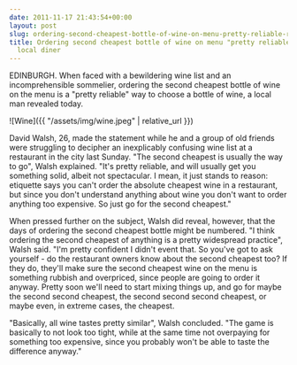 ```yaml
---
date: 2011-11-17 21:43:54+00:00
layout: post
slug: ordering-second-cheapest-bottle-of-wine-on-menu-pretty-reliable-reports-local-diner
title: Ordering second cheapest bottle of wine on menu "pretty reliable", reports
  local diner
---
```


EDINBURGH. When faced with a bewildering wine list and an incomprehensible sommelier, ordering the second cheapest bottle of wine on the menu is a "pretty reliable" way to choose a bottle of wine, a local man revealed today.

![Wine]({{ "/assets/img/wine.jpeg" | relative_url }})

<!--more-->

David Walsh, 26, made the statement while he and a group of old friends were struggling to decipher an inexplicably confusing wine list at a restaurant in the city last Sunday. "The second cheapest is usually the way to go", Walsh explained. "It's pretty reliable, and will usually get you something solid, albeit not spectacular. I mean, it just stands to reason: etiquette says you can't order the absolute cheapest wine in a restaurant, but since you don't understand anything about wine you don't want to order anything too expensive. So just go for the second cheapest."

When pressed further on the subject, Walsh did reveal, however, that the days of ordering the second cheapest bottle might be numbered. "I think ordering the second cheapest of anything is a pretty widespread practice", Walsh said. "I'm pretty confident I didn't event that. So you've got to ask yourself - do the restaurant owners know about the second cheapest too? If they do, they'll make sure the second cheapest wine on the menu is something rubbish and overpriced, since people are going to order it anyway. Pretty soon we'll need to start mixing things up, and go for maybe the second second cheapest, the second second second cheapest, or maybe even, in extreme cases, the cheapest.

"Basically, all wine tastes pretty similar", Walsh concluded. "The game is basically to not look too tight, while at the same time not overpaying for something too expensive, since you probably won't be able to taste the difference anyway."
